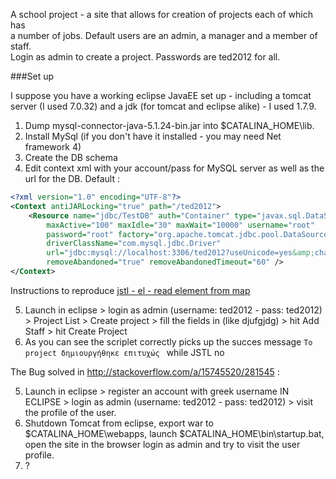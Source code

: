 A school project - a site that allows for creation of projects each of which has  
a number of jobs. Default users are an admin, a manager and a member of staff.  
Login as admin to create a project. Passwords are ted2012 for all.  

###Set up

I suppose you have a working eclipse JavaEE set up - including a tomcat server
(I used 7.0.32) and a jdk (for tomcat and eclipse alike) - I used 1.7.9.

1. Dump mysql-connector-java-5.1.24-bin.jar into $CATALINA_HOME\lib.
2. Install MySql (if you don't have it installed - you may need Net framework 4)
3. Create the DB schema
4. Edit context xml with your account/pass for MySQL server as well as the url
for the DB. Default :

```xml
<?xml version="1.0" encoding="UTF-8"?>
<Context antiJARLocking="true" path="/ted2012">
	<Resource name="jdbc/TestDB" auth="Container" type="javax.sql.DataSource"
		maxActive="100" maxIdle="30" maxWait="10000" username="root"
		password="root" factory="org.apache.tomcat.jdbc.pool.DataSourceFactory"
		driverClassName="com.mysql.jdbc.Driver"
		url="jdbc:mysql://localhost:3306/ted2012?useUnicode=yes&amp;characterEncoding=UTF-8"
		removeAbandoned="true" removeAbandonedTimeout="60" />
</Context>
````

Instructions to reproduce [jstl - el - read element from map](http://stackoverflow.com/q/12872965/281545)

5. Launch in eclipse > login as admin (username: ted2012 - pass: ted2012) >
 Project List > Create project > fill the fields in (like djufgjdg) > hit
 Add Staff > hit Create Project
6. As you can see the scriplet correctly picks up the succes message 
```Το project δημιουργήθηκε επιτυχώς ``` 
while JSTL no

The Bug solved in <http://stackoverflow.com/a/15745520/281545> :

5. Launch in eclipse > register an account with greek username IN ECLIPSE > login
as admin (username: ted2012 - pass: ted2012) > visit the profile of the user.
6. Shutdown Tomcat from eclipse, export war to  $CATALINA_HOME\webapps, launch
$CATALINA_HOME\bin\startup.bat, open the site in the browser login as admin and
try to visit the user profile.
7. ?
